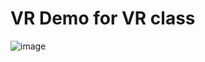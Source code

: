 # VR Demo for VR class
![image](https://github.com/user-attachments/assets/43c37154-472a-4252-b2b2-7ce7fe0c64d0)
